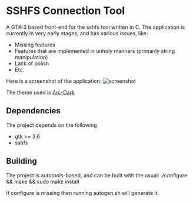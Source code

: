 # SSHFS Connection Tool
A GTK-3 based front-end for the sshfs tool written in C. The application is currently in very early stages, and has various issues, like:
* Missing features
* Features that are implemented in unholy manners (primarily string manipulation)
* Lack of polish
* Etc.

Here is a screenshot of the application:
![screenshot](http://i.imgur.com/Bzy8ygm.png "Screenshot")

The theme used is [Arc-Dark](https://github.com/horst3180/Arc-theme)

## Dependencies
The project depends on the following
* gtk >= 3.6
* sshfs

## Building
The project is autotools-based, and can be built with the usual:
./configure && make && sudo make install

If configure is missing then running autogen.sh will generate it.

